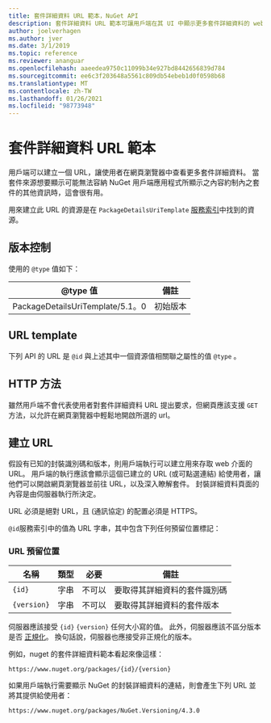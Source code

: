 ```yaml
---
title: 套件詳細資料 URL 範本，NuGet API
description: 套件詳細資料 URL 範本可讓用戶端在其 UI 中顯示更多套件詳細資料的 web 連結
author: joelverhagen
ms.author: jver
ms.date: 3/1/2019
ms.topic: reference
ms.reviewer: ananguar
ms.openlocfilehash: aaeedea9750c11099b34e927bd8442656839d784
ms.sourcegitcommit: ee6c3f203648a5561c809db54ebeb1d0f0598b68
ms.translationtype: MT
ms.contentlocale: zh-TW
ms.lasthandoff: 01/26/2021
ms.locfileid: "98773948"
---
```

# <a name="package-details-url-template"></a>套件詳細資料 URL 範本

用戶端可以建立一個 URL，讓使用者在網頁瀏覽器中查看更多套件詳細資料。 當套件來源想要顯示可能無法容納 NuGet 用戶端應用程式所顯示之內容約制內之套件的其他資訊時，這會很有用。

用來建立此 URL 的資源是在 `PackageDetailsUriTemplate` [服務索引](service-index.md)中找到的資源。

## <a name="versioning"></a>版本控制

使用的 `@type` 值如下：

@type 值                     | 備註
------------------------------- | -----
PackageDetailsUriTemplate/5.1。0 | 初始版本

## <a name="url-template"></a>URL template

下列 API 的 URL 是 `@id` 與上述其中一個資源值相關聯之屬性的值 `@type` 。

## <a name="http-methods"></a>HTTP 方法

雖然用戶端不會代表使用者對套件詳細資料 URL 提出要求，但網頁應該支援 `GET` 方法，以允許在網頁瀏覽器中輕鬆地開啟所選的 url。

## <a name="construct-the-url"></a>建立 URL

假設有已知的封裝識別碼和版本，則用戶端執行可以建立用來存取 web 介面的 URL。 用戶端的執行應該會顯示這個已建立的 URL (或可點選連結) 給使用者，讓他們可以開啟網頁瀏覽器並前往 URL，以及深入瞭解套件。 封裝詳細資料頁面的內容是由伺服器執行所決定。

URL 必須是絕對 URL，且 (通訊協定) 的配置必須是 HTTPS。

`@id`服務索引中的值為 URL 字串，其中包含下列任何預留位置標記：

### <a name="url-placeholders"></a>URL 預留位置

名稱        | 類型    | 必要 | 備註
----------- | ------- | -------- | -----
`{id}`      | 字串  | 不可以       | 要取得其詳細資料的套件識別碼
`{version}` | 字串  | 不可以       | 要取得其詳細資料的套件版本

伺服器應該接受 `{id}` `{version}` 任何大小寫的值。 此外，伺服器應該不區分版本是否 [正規化](../concepts/package-versioning.md#normalized-version-numbers)。 換句話說，伺服器也應接受非正規化的版本。

例如，nuget 的套件詳細資料範本看起來像這樣：

```http
https://www.nuget.org/packages/{id}/{version}
```

如果用戶端執行需要顯示 NuGet 的封裝詳細資料的連結，則會產生下列 URL 並將其提供給使用者：

```http
https://www.nuget.org/packages/NuGet.Versioning/4.3.0
```
